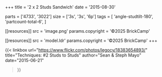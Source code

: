 +++
title = '2 x 2 Studs Sandwich'
date  = '2015-08-30'

parts = ['4733', '3022']
size  = ['3s', '3s', '6p']
tags  = [
  'angle-studtilt-180',
  'partcount-total-6',
]

[[resources]]
src              = 'image.png'
params.copyright = '©2025 BrickCamp'

[[resources]]
src              = 'model.ldr'
params.copyright = '©2025 BrickCamp'
+++

{{< linkbox
    url="https://www.flickr.com/photos/legocy/18383654893/"
    title="Techniques: #2 Studs to Studs"
    author="Sean & Steph Mayo"
    date="2015-06-21"
>}}
